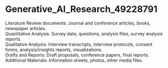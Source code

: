 # Generative_AI_Research_49228791

Literature Review documents: Journal and conference articles, books, newspaper articles.  
Quantitative Analysis: Survey data, questions, analysis files, survey analysis reports.  
Qualitative Analysis: Interview transcripts, interview protocols, consent forms, analysis/insights reports, visualizations.  
Drafts and Reports: Draft proposals, conference papers, final reports.  
Additional Materials: Information sheets, photos, other media files.
